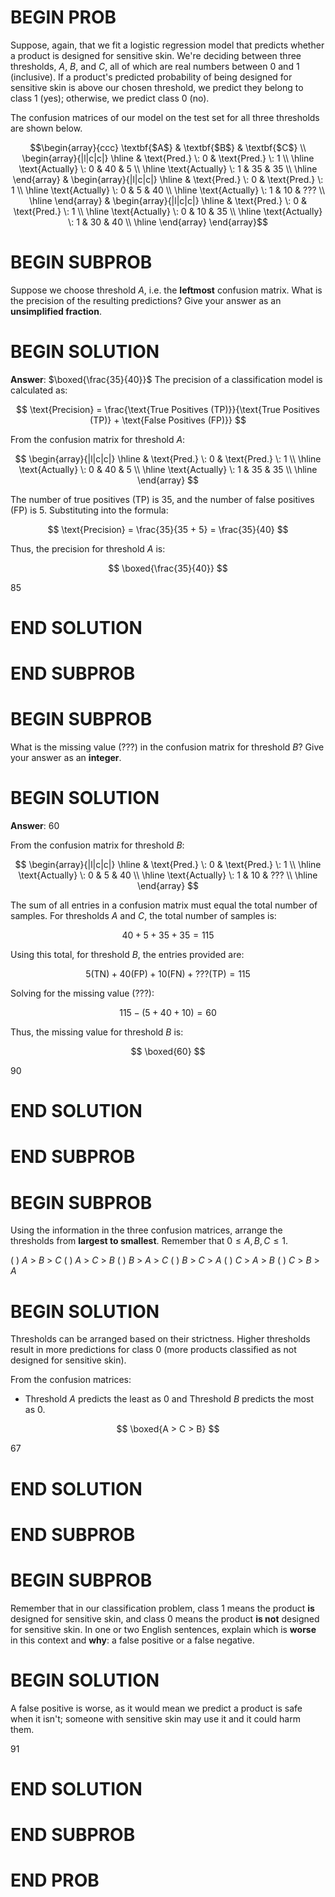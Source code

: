 # BEGIN PROB

Suppose, again, that we fit a logistic regression model that predicts
whether a product is designed for sensitive skin. We're deciding between
three thresholds, $A$, $B$, and $C$, all of which are real numbers
between 0 and 1 (inclusive). If a product's predicted probability of
being designed for sensitive skin is above our chosen threshold, we
predict they belong to class 1 (yes); otherwise, we predict class 0
(no).

The confusion matrices of our model on the test set for all three
thresholds are shown below.

$$\begin{array}{ccc}
\textbf{$A$} & \textbf{$B$} & \textbf{$C$} \\
\begin{array}{|l|c|c|}
\hline
& \text{Pred.} \: 0 & \text{Pred.} \: 1 \\
\hline
\text{Actually} \: 0 & 40 & 5 \\
\hline
\text{Actually} \: 1 & 35 & 35 \\
\hline
\end{array}
&
\begin{array}{|l|c|c|}
\hline
& \text{Pred.} \: 0 & \text{Pred.} \: 1 \\
\hline
\text{Actually} \: 0 & 5 & 40 \\
\hline
\text{Actually} \: 1 & 10 & ??? \\
\hline
\end{array}
&
\begin{array}{|l|c|c|}
\hline
& \text{Pred.} \: 0 & \text{Pred.} \: 1 \\
\hline
\text{Actually} \: 0 & 10 & 35 \\
\hline
\text{Actually} \: 1 & 30 & 40 \\
\hline
\end{array}
\end{array}$$

# BEGIN SUBPROB

Suppose we choose threshold $A$, i.e. the **leftmost** confusion matrix.
What is the precision of the resulting predictions? Give your answer as
an **unsimplified fraction**.

# BEGIN SOLUTION
**Answer**: $\boxed{\frac{35}{40}}$
The precision of a classification model is calculated as:

$$
\text{Precision} = \frac{\text{True Positives (TP)}}{\text{True Positives (TP)} + \text{False Positives (FP)}}
$$

From the confusion matrix for threshold $A$:

$$
\begin{array}{|l|c|c|}
\hline
& \text{Pred.} \: 0 & \text{Pred.} \: 1 \\
\hline
\text{Actually} \: 0 & 40 & 5 \\
\hline
\text{Actually} \: 1 & 35 & 35 \\
\hline
\end{array}
$$

The number of true positives (TP) is $35$, and the number of false positives (FP) is $5$. Substituting into the formula:

$$
\text{Precision} = \frac{35}{35 + 5} = \frac{35}{40}
$$

Thus, the precision for threshold $A$ is:

$$
\boxed{\frac{35}{40}}
$$

<average>85</average>

# END SOLUTION

# END SUBPROB

# BEGIN SUBPROB

What is the missing value (???) in the confusion matrix for threshold
$B$? Give your answer as an **integer**.

# BEGIN SOLUTION
**Answer**: $60$

From the confusion matrix for threshold $B$:

$$
\begin{array}{|l|c|c|}
\hline
& \text{Pred.} \: 0 & \text{Pred.} \: 1 \\
\hline
\text{Actually} \: 0 & 5 & 40 \\
\hline
\text{Actually} \: 1 & 10 & ??? \\
\hline
\end{array}
$$

The sum of all entries in a confusion matrix must equal the total number of samples. For thresholds $A$ and $C$, the total number of samples is:

$$
40 + 5 + 35 + 35 = 115
$$

Using this total, for threshold $B$, the entries provided are:

$$
5 (\text{TN}) + 40 (\text{FP}) + 10 (\text{FN}) + ??? (\text{TP}) = 115
$$

Solving for the missing value (???):

$$
115 - (5 + 40 + 10) = 60
$$

Thus, the missing value for threshold $B$ is:

$$
\boxed{60}
$$

<average>90</average>

# END SOLUTION

# END SUBPROB

# BEGIN SUBPROB

Using the information in the three confusion matrices, arrange the
thresholds from **largest to smallest**. Remember that
$0 \leq A, B, C \leq 1$.

( ) $A$ $>$ $B$ $>$ $C$
( ) $A$ $>$ $C$ $>$ $B$
( ) $B$ $>$ $A$ $>$ $C$
( ) $B$ $>$ $C$ $>$ $A$
( ) $C$ $>$ $A$ $>$ $B$
( ) $C$ $>$ $B$ $>$ $A$

# BEGIN SOLUTION
Thresholds can be arranged based on their strictness. Higher thresholds result in more predictions for class 0 (more products classified as not designed for sensitive skin).

From the confusion matrices:
- Threshold $A$ predicts the least as 0 and Threshold $B$ predicts the most as 0.

$$
\boxed{A > C > B}
$$

<average>67</average>

# END SOLUTION

# END SUBPROB

# BEGIN SUBPROB

Remember that in our classification problem, class 1 means the product
**is** designed for sensitive skin, and class 0 means the product **is
not** designed for sensitive skin. In one or two English sentences,
explain which is **worse** in this context and **why**: a false positive
or a false negative.

# BEGIN SOLUTION
A false positive is worse, as it would mean we predict a product is safe when it isn't; someone with sensitive skin may use it and it could harm them.

<average>91</average>

# END SOLUTION

# END SUBPROB

# END PROB